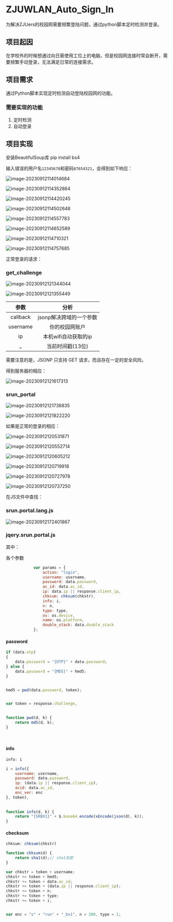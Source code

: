 # ZJUWLAN_Auto_Sign_In
为解决ZJUers的校园网需要频繁登陆问题，通过python脚本定时检测并登录。



## 项目起因

在学校外的时候想通过向日葵使用工位上的电脑，但是校园网连接时常会断开，需要频繁手动登录，无法满足日常的连接需求。



## 项目需求

通过Python脚本实现定时检测自动登陆校园网的功能。



### 需要实现的功能

1. 定时检测
2. 自动登录



## 项目实现



安装BeautifulSoup库 pip install bs4



输入错误的用户名`12345678`和密码`87654321`，会得到如下响应：

![image-20230912114014684](C:\Users\Administrator\AppData\Roaming\Typora\typora-user-images\image-20230912114014684.png)



![image-20230912114352864](C:\Users\Administrator\AppData\Roaming\Typora\typora-user-images\image-20230912114352864.png)

![image-20230912114420245](C:\Users\Administrator\AppData\Roaming\Typora\typora-user-images\image-20230912114420245.png)

![image-20230912114502648](C:\Users\Administrator\AppData\Roaming\Typora\typora-user-images\image-20230912114502648.png)

![image-20230912114557783](C:\Users\Administrator\AppData\Roaming\Typora\typora-user-images\image-20230912114557783.png)

![image-20230912114652589](C:\Users\Administrator\AppData\Roaming\Typora\typora-user-images\image-20230912114652589.png)



![image-20230912114710321](C:\Users\Administrator\AppData\Roaming\Typora\typora-user-images\image-20230912114710321.png)



![image-20230912114757685](C:\Users\Administrator\AppData\Roaming\Typora\typora-user-images\image-20230912114757685.png)





正常登录的请求：

### get_challenge



![image-20230912121344044](C:\Users\Administrator\AppData\Roaming\Typora\typora-user-images\image-20230912121344044.png)



![image-20230912121355449](C:\Users\Administrator\AppData\Roaming\Typora\typora-user-images\image-20230912121355449.png)



|   参数   |          分析           |
| :------: | :---------------------: |
| callback | jsonp解决跨域的一个参数 |
| username |     你的校园网账户      |
|    ip    |  本机wifi自动获取的ip   |
|    _     |    当前时间戳(13位)     |

需要注意的是，JSONP 只支持 GET 请求，而且存在一定的安全风险。





得到服务器的相应：

![image-20230912121617313](C:\Users\Administrator\AppData\Roaming\Typora\typora-user-images\image-20230912121617313.png)





### srun_portal



![image-20230912121738835](C:\Users\Administrator\AppData\Roaming\Typora\typora-user-images\image-20230912121738835.png)



![image-20230912121822220](C:\Users\Administrator\AppData\Roaming\Typora\typora-user-images\image-20230912121822220.png)









如果是正常的登录的相应：



![image-20230912120531871](C:\Users\Administrator\AppData\Roaming\Typora\typora-user-images\image-20230912120531871.png)



![image-20230912120552714](C:\Users\Administrator\AppData\Roaming\Typora\typora-user-images\image-20230912120552714.png)





![image-20230912120605212](C:\Users\Administrator\Desktop\image-20230912120605212.png)



![image-20230912120719918](C:\Users\Administrator\AppData\Roaming\Typora\typora-user-images\image-20230912120719918.png)

![image-20230912120727978](C:\Users\Administrator\AppData\Roaming\Typora\typora-user-images\image-20230912120727978.png)



![image-20230912120737250](C:\Users\Administrator\AppData\Roaming\Typora\typora-user-images\image-20230912120737250.png)







在JS文件中查找：

### srun.portal.lang.js



![image-20230912172401867](C:\Users\Administrator\AppData\Roaming\Typora\typora-user-images\image-20230912172401867.png)







### jqery.srun.portal.js



其中：

各个参数

```js
            var params = {
                action: "login",
                username: username,
                password: data.password,
                ac_id: data.ac_id,
                ip: data.ip || response.client_ip,
                chksum: chksum(chkstr),
                info: i,
                n: n,
                type: type,
                os: os.device,
                name: os.platform,
                double_stack: data.double_stack
            };
```





#### password





```js
if (data.otp) 
{
    data.password = "{OTP}" + data.password;
} else {
    data.password = "{MD5}" + hmd5;
}


hmd5 = pwd(data.password, token);


var token = response.challenge,

    
function pwd(d, k) {
    return md5(d, k);
}
    
    
```



#### info

```js
info: i

i = info({
    username: username,
    password: data.password,
    ip: (data.ip || response.client_ip),
    acid: data.ac_id,
    enc_ver: enc
}, token),
    
    
function info(d, k) {
    return "{SRBX1}" + $.base64.encode(xEncode(json(d), k));
}    

```



#### checksum

```js
chksum: chksum(chkstr)

function chksum(d) {
    return sha1(d);// sha1加密
}

var chkstr = token + username;
chkstr += token + hmd5;
chkstr += token + data.ac_id;
chkstr += token + (data.ip || response.client_ip);
chkstr += token + n;
chkstr += token + type;
chkstr += token + i;


var enc = "s" + "run" + "_bx1", n = 200, type = 1;

```

